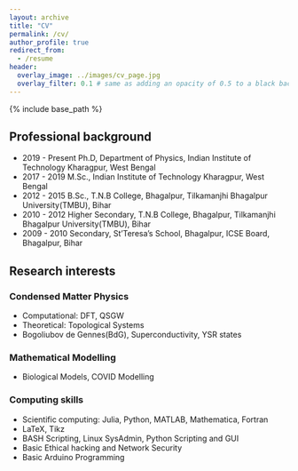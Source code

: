 ```yaml
---
layout: archive
title: "CV"
permalink: /cv/
author_profile: true
redirect_from:
  - /resume
header:
  overlay_image: ../images/cv_page.jpg
  overlay_filter: 0.1 # same as adding an opacity of 0.5 to a black background
---
```


{% include base_path %}


## Professional background

- 2019 - Present Ph.D, Department of Physics, Indian Institute of Technology Kharagpur, West Bengal
- 2017 - 2019 M.Sc., Indian Institute of Technology Kharagpur, West Bengal
- 2012 - 2015 B.Sc., T.N.B College, Bhagalpur, Tilkamanjhi Bhagalpur University(TMBU), Bihar
- 2010 - 2012 Higher Secondary, T.N.B College, Bhagalpur, Tilkamanjhi Bhagalpur University(TMBU), Bihar
- 2009 - 2010 Secondary, St’Teresa’s School, Bhagalpur, ICSE Board, Bhagalpur, Bihar


## Research interests

### Condensed Matter Physics

- Computational: DFT, QSGW
- Theoretical: Topological Systems
- Bogoliubov de Gennes(BdG), Superconductivity, YSR states

### Mathematical Modelling
- Biological Models, COVID Modelling

### Computing skills

- Scientific computing: Julia, Python, MATLAB, Mathematica, Fortran
- LaTeX, Tikz
- BASH Scripting, Linux SysAdmin, Python Scripting and GUI
- Basic Ethical hacking and Network Security
- Basic Arduino Programming
